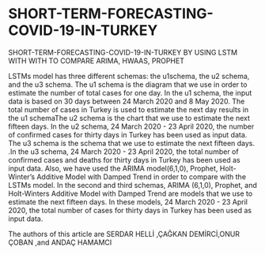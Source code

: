 # SHORT-TERM-FORECASTING-COVID-19-IN-TURKEY
SHORT-TERM-FORECASTING-COVID-19-IN-TURKEY BY USING LSTM WITH WITH TO COMPARE ARIMA, HWAAS, PROPHET 

LSTMs model has three different schemas: the u1schema, the u2 schema, and the u3 schema. The u1 schema is the diagram that we use in order to estimate the number of total cases for one day. In the u1 schema, the input data is based on 30 days between 24 March 2020 and 8 May 2020. The total number of cases in Turkey is used to estimate the next day results in the u1 schemaThe u2 schema is the chart that we use to estimate the next fifteen days. In the u2 schema, 24 March 2020 - 23 April 2020, the number of confirmed cases for thirty days in Turkey has been used as input data. The u3 schema is the schema that we use to estimate the next fifteen days. .In the u3 schema, 24 March 2020 - 23 April 2020, the total number of confirmed cases and deaths for thirty days in Turkey has been used as input data. Also, we have used the ARIMA model(6,1,0), Prophet, Holt-Winter’s Additive Model with Damped Trend in order to compare with the LSTMs model. In the second and third schemas, ARIMA (6,1,0), Prophet, and Holt-Winters Additive Model with Damped Trend are models that we use to estimate the next fifteen days.  In these models,  24 March 2020 - 23 April 2020, the total number of cases for thirty days in Turkey has been used as input data. 

The authors of this article are SERDAR HELLİ ,ÇAĞKAN DEMİRCİ,ONUR ÇOBAN ,and ANDAÇ HAMAMCI
